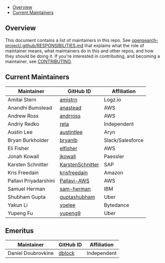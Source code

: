 - [Overview](#overview)
- [Current Maintainers](#current-maintainers)

## Overview

This document contains a list of maintainers in this repo. See [opensearch-project/.github/RESPONSIBILITIES.md](https://github.com/opensearch-project/.github/blob/main/RESPONSIBILITIES.md#maintainer-responsibilities) that explains what the role of maintainer means, what maintainers do in this and other repos, and how they should be doing it. If you're interested in contributing, and becoming a maintainer, see [CONTRIBUTING](CONTRIBUTING.md).

## Current Maintainers

| Maintainer            | GitHub ID                                               | Affiliation      |
| --------------------- | ------------------------------------------------------- | ---------------- |
| Amitai Stern          | [amistrn](https://github.com/amistrn)                   | Logz.io          |
| Anandhi Bumstead      | [anastead](https://github.com/anastead)                 | AWS              |
| Andrew Ross           | [andrross](https://github.com/andrross)                 | AWS              |
| Andriy Redko          | [reta](https://github.com/reta)                         | Independent      |
| Austin Lee            | [austintlee](https://github.com/austintlee)             | Aryn             |
| Bryan Burkholder      | [bryanlb](https://github.com/bryanlb)                   | Slack/Salesforce |
| Eli Fisher            | [elfisher](https://github.com/elfisher)                 | AWS              |
| Jonah Kowall          | [jkowall](https://github.com/jkowall)                   | Paessler         |
| Karsten Schnitter     | [KarstenSchnitter](https://github.com/KarstenSchnitter) | SAP              |
| Kris Freedain         | [krisfreedain](https://github.com/krisfreedain)         | Amazon           |
| Pallavi Priyadarshini | [Pallavi-AWS](https://github.com/Pallavi-AWS)           | AWS              |
| Samuel Herman         | [sam-herman](https://github.com/sam-herman/)            | IBM              |
| Shubham Gupta         | [guptashubham](https://github.com/guptashubham)         | Uber             |
| Yakun Li              | [yoelee](https://github.com/yoelee)                     | Bytedance        |
| Yupeng Fu             | [yupeng9](https://github.com/yupeng9)                   | Uber             |

## Emeritus

| Maintainer         | GitHub ID                           | Affiliation |
| ------------------ | ----------------------------------- | ----------- |
| Daniel Doubrovkine | [dblock](https://github.com/dblock) | Independent |
